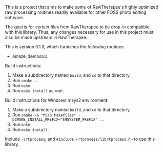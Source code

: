 This is a project that aims to make some of RawTherapee's highly optimized raw processing routines readily available for other FOSS photo editing software.

The goal is for certain files from RawTherapee to be drop-in compatible with this library. Thus, any changes necessary for use in this project must also be made upstream in RawTherapee.

This is version 0.1.0, which furnishes the following routines:

* amaze_demosaic

Build instructions:

1. Make a subdirectory named `build`, and `cd` to that directory.
2. Run `cmake ..`
3. Run `make`
4. Run `make install` as root.

Build instructions for Windows msys2 environment:

1. Make a subdirectory named `build`, and `cd` to that directory.
2. Run `cmake -G "MSYS Makefiles" -DCMAKE_INSTALL_PREFIX="$MSYSTEM_PREFIX" ..`
3. Run `make`
4. Run `make install`.


Include `-lrtprocess`, and `#include <rtprocess/librtprocess.h>` to use this library.

